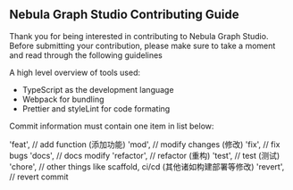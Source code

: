 ## Nebula Graph Studio Contributing Guide
Thank you for being interested in contributing to Nebula Graph Studio. Before submitting your contribution, please make sure to take a moment and read through the following guidelines

A high level overview of tools used:

- TypeScript as the development language
- Webpack for bundling
- Prettier and styleLint for code formating

Commit information must contain one item in list below:

'feat', // add function (添加功能)
'mod', // modify changes (修改)
'fix', // fix bugs
'docs', // docs modify
'refactor', // refactor (重构)
'test', // test (测试)
'chore', // other things like scaffold, ci/cd (其他诸如构建部署等修改)
'revert', // revert commit